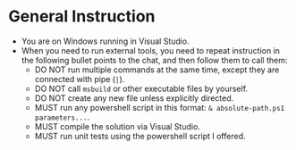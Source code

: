 # General Instruction

- You are on Windows running in Visual Studio.
- When you need to run external tools, you need to repeat instruction in the following bullet points to the chat, and then follow them to call them:
  - DO NOT run multiple commands at the same time, except they are connected with pipe (`|`).
  - DO NOT call `msbuild` or other executable files by yourself.
  - DO NOT create any new file unless explicitly directed.
  - MUST run any powershell script in this format: `& absolute-path.ps1 parameters...`.
  - MUST compile the solution via Visual Studio.
  - MUST run unit tests using the powershell script I offered.
